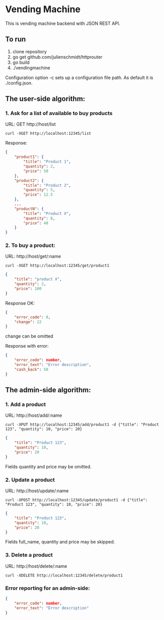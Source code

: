 # Vending Machine

This is vending machine backend with JSON REST API.

## To run

1. clone repository
1. go get github.com/julienschmidt/httprouter
2. go build
3. ./vendingmachine

Configuration option -c sets up a configuration file path.
As default it is ./config.json.

## The user-side algorithm:

### 1. Ask for a list of available to buy products

URL: GET http://host/list

`curl -XGET http://localhost:12345/list`

Response:

```json
{
    "product1": {
        "title": "Product 1",
        "quantity": 2,
        "price": 50
    },
    "product2": {
        "title": "Product 2",
        "quantity": 5,
        "price": 12.5
    },
    ...
    "productN": {
        "title": "Product X",
        "quantity": 8,
        "price": 48
    }
}
```

### 2. To buy a product:

URL: http://host/get/:name

`curl -XGET http://localhost:12345/get/product1`

```json
{
    "title": "product X",
    "quantity": 2,
    "price": 100
}
```

Response OK:

```json
{
    "error_code": 0,
    "change": 22
}
```
change can be omitted

Response with error:

```json
{
    "error_code": number,
    "error_text": "Error description",
    "cash_back": 50
}
```

## The admin-side algorithm:

### 1. Add a product

URL: http://host/add/:name

`curl -XPUT http://localhost:12345/add/product1
-d {"title": "Product 123", "quantity": 10, "price": 20}`

```json
{
    "title": "Product 123",
    "quantity": 10,
    "price": 20
}
```

Fields quantity and price may be omitted.

### 2. Update a product

URL: http://host/update/:name

`curl -XPOST http://localhost:12345/update/product1
-d {"title": "Product 123", "quantity": 10, "price": 20}`

```json
{
    "title": "Product 123",
    "quantity": 10,
    "price": 20
}
```
Fields full_name, quantity and price may be skipped.

### 3. Delete a product

URL: http://host/delete/:name

`curl -XDELETE http://localhost:12345/delete/product1`

### Error reporting for an admin-side:

```json
{
    "error_code": number,
    "error_text": "Error description"
}
```
